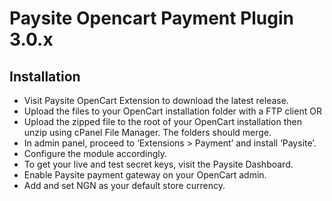 # Paysite Opencart Payment Plugin 3.0.x

## Installation

- Visit Paysite OpenCart Extension to download the latest release.
- Upload the files to your OpenCart installation folder with a FTP client OR
- Upload the zipped file to the root of your OpenCart installation then unzip using cPanel File Manager. The folders should merge.
- In admin panel, proceed to ‘Extensions > Payment’ and install ‘Paysite’.
- Configure the module accordingly.
- To get your live and test secret keys, visit the Paysite Dashboard.
- Enable Paysite payment gateway on your OpenCart admin.
- Add and set NGN as your default store currency.
